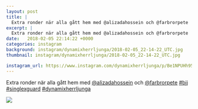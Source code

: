 ```yaml
---
layout: post
title: |
  Extra ronder när alla gått hem med @alizadahossein och @farbrorpete 
excerpt: |
  Extra ronder när alla gått hem med @alizadahossein och @farbrorpete   
date:   2018-02-05 22:14:22 +0000
categories: instagram
background: instagram/dynamixherrljunga/2018-02-05_22-14-22_UTC.jpg
thumbnail: instagram/dynamixherrljunga/2018-02-05_22-14-22_UTC.jpg

instagram_url: https://www.instagram.com/dynamixherrljunga/p/Be1NPUHh95H
---
```

Extra ronder när alla gått hem med [@alizadahossein](https://www.instagram.com/alizadahossein/) och [@farbrorpete](https://www.instagram.com/farbrorpete/) [#bjj](https://www.instagram.com/explore/tags/bjj/) [#singlexguard](https://www.instagram.com/explore/tags/singlexguard/) [#dynamixherrljunga](https://www.instagram.com/explore/tags/dynamixherrljunga/)



<img src='{{ site.baseurl }}/instagram/dynamixherrljunga/2018-02-05_22-14-22_UTC.jpg' class='img-fluid' />
